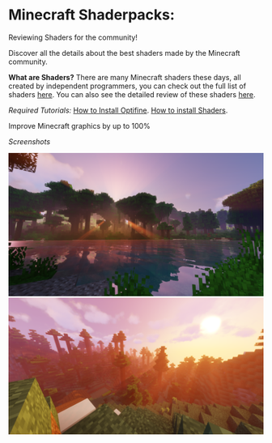 # Minecraft Shaderpacks:
Reviewing Shaders for the community!

Discover all the details about the best shaders made by the Minecraft community.

**What are Shaders?**
There are many Minecraft shaders these days, all created by independent programmers, you can check out the full list of shaders [here](https://shaders.fandom.com/wiki/Shader_Packs). You can also see the detailed review of these shaders [here](https://minecraftshader.com/category/minecraft-shaders/).

*Required Tutorials:* 
[How to Install Optifine](https://minecraftshader.com/how-to-install-optifine/).
[How to install Shaders](https://minecraftshader.com/how-to-install-shaders-in-minecraft/).

Improve Minecraft graphics by up to 100%

*Screenshots*

![image](/2021-06-10_11.16.47.png)
![image](/2021-06-10_18.58.58.png)
